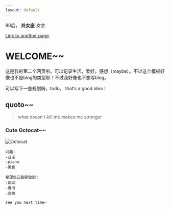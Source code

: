 ```yaml
---
layout: default
---
```


90后， **处女座** _女生_.

[Link to another page](./another-page.html).


# WELCOME~~

这是我的第二个网页啦。可以记录生活，爱好，感想（maybe）。不过这个模板好像也不是blog的类型耶！不过我好像也不想写blog。

可以写下一些规划呀，todo。 that‘s a good idea！

## quoto~~

> what doesn't kill me makes me stronger
>


### Cute Octocat~~

![Octocat](https://github.githubassets.com/images/icons/emoji/octocat.png)


```
兴趣：
-音乐
-piano
-美食
```


```
希望自己能够做到：
-运动
-看书
-高效
```

```
see you next time~
```


